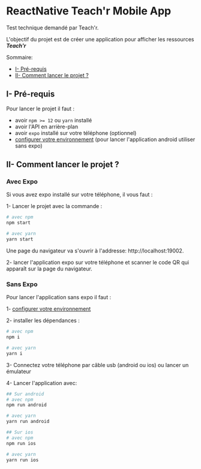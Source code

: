# ReactNative Teach'r Mobile App

Test technique demandé par Teach'r.

L'objectif du projet est de créer une application pour afficher les ressources ***Teach'r***


Sommaire: 
  * [I- Pré-requis](#i--pr--requis)
  * [II- Comment lancer le projet ?](#ii--comment-lancer-le-projet--)

## I- Pré-requis

Pour lancer le projet il faut :
- avoir `npm >= 12` ou `yarn` installé
- avoir l'API en arrière-plan
- avoir `expo` installé sur votre téléphone (optionnel)
- [configurer votre environnement](https://reactnative.dev/docs/environment-setup) (pour lancer l'application android
utiliser sans expo) 

## II- Comment lancer le projet ?

### Avec Expo

Si vous avez expo installé sur votre téléphone, il vous faut :

1- Lancer le projet avec la commande :

```bash
# avec npm
npm start

# avec yarn
yarn start
```

Une page du navigateur va s'ouvrir à l'addresse: http://localhost:19002.

2- lancer l'application expo sur votre téléphone et scanner le code QR 
qui apparaît sur la page du navigateur.

### Sans Expo

Pour lancer l'application sans expo il faut : 

1- [configurer votre environnement](https://reactnative.dev/docs/environment-setup)

2- installer les dépendances :

```bash
# avec npm
npm i 

# avec yarn
yarn i
```

3- Connectez votre téléphone par câble usb (android ou ios) ou lancer un émulateur

4- Lancer l'application avec:

```bash
## Sur android
# avec npm
npm run android

# avec yarn
yarn run android

## Sur ios
# avec npm
npm run ios

# avec yarn
yarn run ios
```

